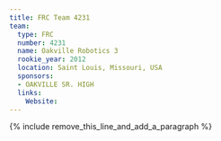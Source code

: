 ```yaml
---
title: FRC Team 4231
team:
  type: FRC
  number: 4231
  name: Oakville Robotics 3
  rookie_year: 2012
  location: Saint Louis, Missouri, USA
  sponsors:
  - OAKVILLE SR. HIGH
  links:
    Website:
---
```


{% include remove_this_line_and_add_a_paragraph %}